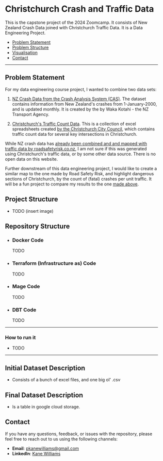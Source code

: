 # Christchurch Crash and Traffic Data
This is the capstone project of the 2024 Zoomcamp. It consists of New Zealand Crash Data joined with Christchurch Traffic Data. It is a Data Engineering Project.
  - [Problem Statement](#problem-statement)
  - [Problem Structure](#problem-structure)
  - [Visualisation](#visualisation)
  - [Contact](#contact)

***
## Problem Statement
For my data engineering course project, I wanted to combine two data sets:

 1) [NZ Crash Data from the Crash Analysis System (CAS)](https://catalogue.data.govt.nz/dataset/crash-analysis-system-cas-data5). The dataset contains information from New Zealand's crashes from 1-January-2000, and is updated monthly. It is created by the by Waka Kotahi - the NZ Transport Agency. 

 2) [Christchurch's Traffic Count Data](https://drive.google.com/drive/folders/1dJXE9XieHTazo1JUo67h8M0rPMYl7gZe). This is a collection of excel spreadsheets created [by the Christchurch City Council](https://ccc.govt.nz/transport/improving-our-transport-and-roads/traffic-count-data), which contains traffic count data for several key intersections in Christchurch. 

While NZ crash data has [already been combined and and mapped with traffic data by roadsafetyrisk.co.nz](https://roadsafetyrisk.co.nz/maps/heat-maps#Canterbury), I am not sure if this was generated using Christchurch's traffic data, or by some other data source. There is no open data on this website.

Further downstream of this data engineering project, I would like to create a similar map to the one made by Road Safety Risk, and highlight dangerous sections of Christchurch, by the count of (fatal) crashes per unit traffic. It will be a fun project to compare my results to the one [made above](https://roadsafetyrisk.co.nz/maps/heat-maps#Canterbury).

## Project Structure

 - TODO (insert image)


## Repository Structure

- ### Docker Code
    TODO

- ### Terraform (Infrastructure as) Code
    TODO

- ### Mage Code
    TODO
  
- ### DBT Code
    TODO

***

### How to run it
  - TODO
  
***

## Initial Dataset Description

  - Consists of a bunch of excel files, and one big ol' .csv

## Final Dataset Description

-  Is a table in google cloud storage.

## Contact

If you have any questions, feedback, or issues with the repository, please feel free to reach out to us using the following channels:

- **Email**: pkanewilliams@gmail.com
- **LinkedIn**: [Kane Williams](https://www.linkedin.com/in/kane-williams01/)

